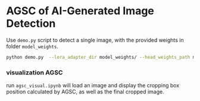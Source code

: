 # AGSC of AI-Generated Image Detection

Use `demo.py` script to detect a single image, with the provided weights in folder `model_weights`.

```bash
python demo.py  --lora_adapter_dir model_weights/ --head_weights_path model_weights/head_weights.pth --image_path test_img.png 
```

###  visualization AGSC

run `agsc_visual.ipynb` will load an image and display the cropping box position calculated by AGSC, as well as the final cropped image.
